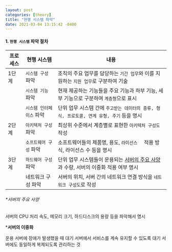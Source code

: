```yaml
---
layout: post
categories: [theory]
title: "현행 시스템 파악"
date: 2021-03-04 13:15:42 -0400
---
```


#### 1. `현행 시스템` 파악 절차

| 프로세스 | 현행 시스템              | 내용                                                         |
| -------- | ------------------------ | ------------------------------------------------------------ |
| 1단계    | `시스템 구성` 파악       | 조직의 주요 업무를 담당하는 `기간 업무`와 이를 지원하는 `지원 업무`로 구분하여 기술 |
|          | `시스템 기능` 파악       | 현재 제공하는 기능들을 주요 기능과 하부 기능, 세부 기능으로 구분하여 `계층형`으로 표시 |
|          | `시스템 인터페이스` 파악 | 단위 업무 시스템 간에 `주고받는 데이터의 종류, 형식, 프로토콜, 연계 유형, 주기` 등을 명시 |
| 2단계    | `아키텍처 구성` 파악     | 최상위 수준에서 계층별로 표현한 `아키텍처 구성도` 작성       |
|          | `소프트웨어 구성` 파악   | 소프트웨어들의 제품명, 용도, `라이선스  ` 적용 방식, 라이선스 수 등을 명시 |
| 3단계    | `하드웨어 구성` 파악     | 단위 업무 시스템들이 운용되는 [서버의 주요 사양](#서버의-주요-사양)과 수량, 서버의 이중화 적용 여부 명시 |
|          | 네트워크 구성 파악       | 서버의 위치, 서버 간의 네트워크 연결 방식을 `네트워크 구성도`로 작성 |

###### *서버의 주요 사양

서버의 CPU 처리 속도, 메모리 크기, 하드디스크의 용량 등을 파악해서 명시

***서버의 이중화**

운용 서버에 장애가 발생했을 때 대기 서버에서 서비스를 계속 유지할 수 있도록 대기 서버에도 동일하게 복제되도록 관리하는 것



